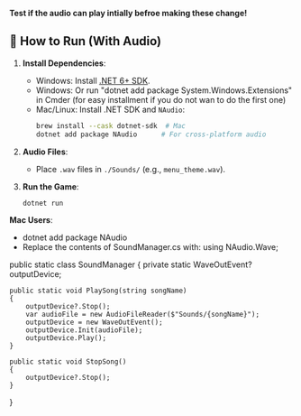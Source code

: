 **Test if the audio can play intially befroe making these change!**
## 🚀 How to Run (With Audio)
1. **Install Dependencies**:
   - Windows: Install [.NET 6+ SDK](https://dotnet.microsoft.com/download).
   - Windows: Or run "dotnet add package System.Windows.Extensions" in Cmder (for easy installment if you do not wan to do the first one)
   - Mac/Linux: Install .NET SDK and `NAudio`:
     ```bash
     brew install --cask dotnet-sdk  # Mac
     dotnet add package NAudio      # For cross-platform audio
     ```

2. **Audio Files**:
   - Place `.wav` files in `./Sounds/` (e.g., `menu_theme.wav`).

3. **Run the Game**:
   ```bash
   dotnet run


**Mac Users**:
- dotnet add package NAudio
- Replace the contents of SoundManager.cs with:
  using NAudio.Wave;

public static class SoundManager
{
    private static WaveOutEvent? outputDevice;
    
    public static void PlaySong(string songName)
    {
        outputDevice?.Stop();
        var audioFile = new AudioFileReader($"Sounds/{songName}");
        outputDevice = new WaveOutEvent();
        outputDevice.Init(audioFile);
        outputDevice.Play();
    }
    
    public static void StopSong()
    {
        outputDevice?.Stop();
    }
}
